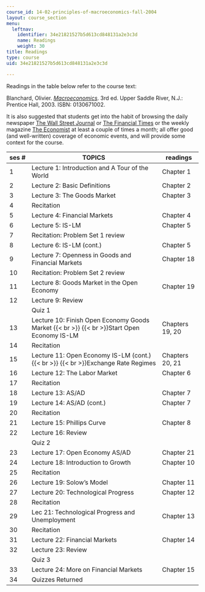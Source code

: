 ```yaml
---
course_id: 14-02-principles-of-macroeconomics-fall-2004
layout: course_section
menu:
  leftnav:
    identifier: 34e21821527b5d613cd848131a2e3c3d
    name: Readings
    weight: 30
title: Readings
type: course
uid: 34e21821527b5d613cd848131a2e3c3d

---
```


Readings in the table below refer to the course text:

Blanchard, Olivier. [_Macroeconomics_](http://vig.prenhall.com/catalog/academic/product/1,4096,0130671002,00.html). 3rd ed. Upper Saddle River, N.J.: Prentice Hall, 2003. ISBN: 0130671002.

It is also suggested that students get into the habit of browsing the daily newspaper [The Wall Street Journal](http://www.wsj.com/) or [The Financial Times](http://www.ft.com/) or the weekly magazine [The Economist](http://www.economist.com/) at least a couple of times a month; all offer good (and well-written) coverage of economic events, and will provide some context for the course.

| ses # | TOPICS | readings |
| --- | --- | --- |
| 1 | Lecture 1: Introduction and A Tour of the World | Chapter 1 |
| 2 | Lecture 2: Basic Definitions | Chapter 2 |
| 3 | Lecture 3: The Goods Market | Chapter 3 |
| 4 | Recitation | &nbsp; |
| 5 | Lecture 4: Financial Markets | Chapter 4 |
| 6 | Lecture 5: IS-LM | Chapter 5 |
| 7 | Recitation: Problem Set 1 review | &nbsp; |
| 8 | Lecture 6: IS-LM (cont.) | Chapter 5 |
| 9 | Lecture 7: Openness in Goods and Financial Markets | Chapter 18 |
| 10 | Recitation: Problem Set 2 review | &nbsp; |
| 11 | Lecture 8: Goods Market in the Open Economy | Chapter 19 |
| 12 | Lecture 9: Review | &nbsp; |
| &nbsp; | Quiz 1 | &nbsp; |
| 13 | Lecture 10: Finish Open Economy Goods Market  {{< br >}}  {{< br >}}Start Open Economy IS-LM | Chapters 19, 20 |
| 14 | Recitation | &nbsp; |
| 15 | Lecture 11: Open Economy IS-LM (cont.)  {{< br >}}  {{< br >}}Exchange Rate Regimes | Chapters 20, 21 |
| 16 | Lecture 12: The Labor Market | Chapter 6 |
| 17 | Recitation | &nbsp; |
| 18 | Lecture 13: AS/AD | Chapter 7 |
| 19 | Lecture 14: AS/AD (cont.) | Chapter 7 |
| 20 | Recitation | &nbsp; |
| 21 | Lecture 15: Phillips Curve | Chapter 8 |
| 22 | Lecture 16: Review | &nbsp; |
| &nbsp; | Quiz 2 | &nbsp; |
| 23 | Lecture 17: Open Economy AS/AD | Chapter 21 |
| 24 | Lecture 18: Introduction to Growth | Chapter 10 |
| 25 | Recitation | &nbsp; |
| 26 | Lecture 19: Solow’s Model | Chapter 11 |
| 27 | Lecture 20: Technological Progress | Chapter 12 |
| 28 | Recitation | &nbsp; |
| 29 | Lec 21: Technological Progress and Unemployment | Chapter 13 |
| 30 | Recitation | &nbsp; |
| 31 | Lecture 22: Financial Markets | Chapter 14 |
| 32 | Lecture 23: Review | &nbsp; |
| &nbsp; | Quiz 3 | &nbsp; |
| 33 | Lecture 24: More on Financial Markets | Chapter 15 |
| 34 | Quizzes Returned |